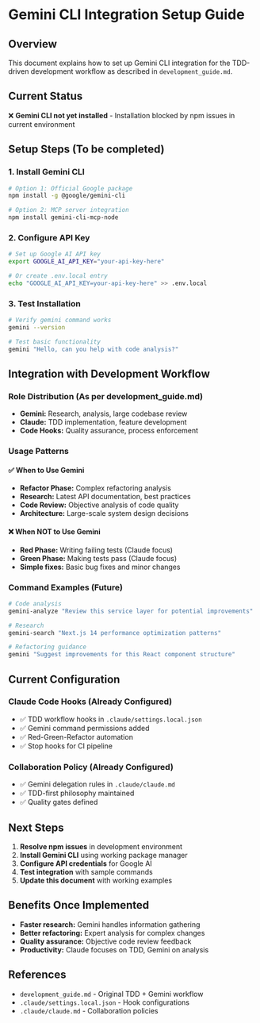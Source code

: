 # Gemini CLI Integration Setup Guide

## Overview
This document explains how to set up Gemini CLI integration for the TDD-driven development workflow as described in `development_guide.md`.

## Current Status
❌ **Gemini CLI not yet installed** - Installation blocked by npm issues in current environment

## Setup Steps (To be completed)

### 1. Install Gemini CLI
```bash
# Option 1: Official Google package
npm install -g @google/gemini-cli

# Option 2: MCP server integration
npm install gemini-cli-mcp-node
```

### 2. Configure API Key
```bash
# Set up Google AI API key
export GOOGLE_AI_API_KEY="your-api-key-here"

# Or create .env.local entry
echo "GOOGLE_AI_API_KEY=your-api-key-here" >> .env.local
```

### 3. Test Installation
```bash
# Verify gemini command works
gemini --version

# Test basic functionality
gemini "Hello, can you help with code analysis?"
```

## Integration with Development Workflow

### Role Distribution (As per development_guide.md)
- **Gemini:** Research, analysis, large codebase review
- **Claude:** TDD implementation, feature development  
- **Code Hooks:** Quality assurance, process enforcement

### Usage Patterns

#### ✅ When to Use Gemini
- **Refactor Phase:** Complex refactoring analysis
- **Research:** Latest API documentation, best practices
- **Code Review:** Objective analysis of code quality
- **Architecture:** Large-scale system design decisions

#### ❌ When NOT to Use Gemini  
- **Red Phase:** Writing failing tests (Claude focus)
- **Green Phase:** Making tests pass (Claude focus)
- **Simple fixes:** Basic bug fixes and minor changes

### Command Examples (Future)
```bash
# Code analysis
gemini-analyze "Review this service layer for potential improvements"

# Research
gemini-search "Next.js 14 performance optimization patterns"

# Refactoring guidance
gemini "Suggest improvements for this React component structure"
```

## Current Configuration

### Claude Code Hooks (Already Configured)
- ✅ TDD workflow hooks in `.claude/settings.local.json`
- ✅ Gemini command permissions added
- ✅ Red-Green-Refactor automation
- ✅ Stop hooks for CI pipeline

### Collaboration Policy (Already Configured)
- ✅ Gemini delegation rules in `.claude/claude.md`
- ✅ TDD-first philosophy maintained
- ✅ Quality gates defined

## Next Steps

1. **Resolve npm issues** in development environment
2. **Install Gemini CLI** using working package manager
3. **Configure API credentials** for Google AI
4. **Test integration** with sample commands
5. **Update this document** with working examples

## Benefits Once Implemented

- **Faster research:** Gemini handles information gathering
- **Better refactoring:** Expert analysis for complex changes  
- **Quality assurance:** Objective code review feedback
- **Productivity:** Claude focuses on TDD, Gemini on analysis

## References
- `development_guide.md` - Original TDD + Gemini workflow
- `.claude/settings.local.json` - Hook configurations
- `.claude/claude.md` - Collaboration policies